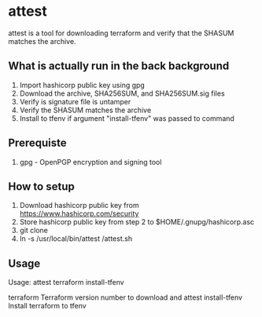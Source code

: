 # attest

attest is a tool for downloading terraform and verify that the SHASUM matches the archive.

## What is actually run in the back background
1. Import hashicorp public key using gpg
2. Download the archive, SHA256SUM, and SHA256SUM.sig files
3. Verify is signature file is untamper
4. Verify the SHASUM matches the archive
5. Install to tfenv if argument "install-tfenv" was passed to command 

## Prerequiste
1. gpg - OpenPGP encryption and signing tool

## How to setup
1. Download hashicorp public key from https://www.hashicorp.com/security
2. Store hashicorp public key from step 2 to $HOME/.gnupg/hashicorp.asc
3. git clone <attest repo>
4. ln -s /usr/local/bin/attest <attest repo>/attest.sh

## Usage
Usage: attest terraform <verion number> install-tfenv

terraform <verion number>                  Terraform version number to download and attest
install-tfenv                              Install terraform to tfenv
